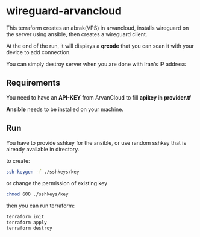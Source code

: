 # wireguard-arvancloud

This terraform creates an abrak(VPS) in arvancloud, installs wireguard on the server using ansible, then creates a wireguard client.

At the end of the run, it will displays a **qrcode** that you can scan it with your device to add connection.

You can simply destroy server when you are done with Iran's IP address


## Requirements
You need to have an **API-KEY** from ArvanCloud to fill **apikey** in **provider.tf**

**Ansible** needs to be installed on your machine.


## Run
You have to provide sshkey for the ansible, or use random sshkey that is already available in directory.

to create:
```bash
ssh-keygen -f ./sshkeys/key
```
or change the permission of existing key
```bash
chmod 600 ./sshkeys/key
```
then you can run terraform:

```bash
terraform init
terraform apply
terraform destroy
```
